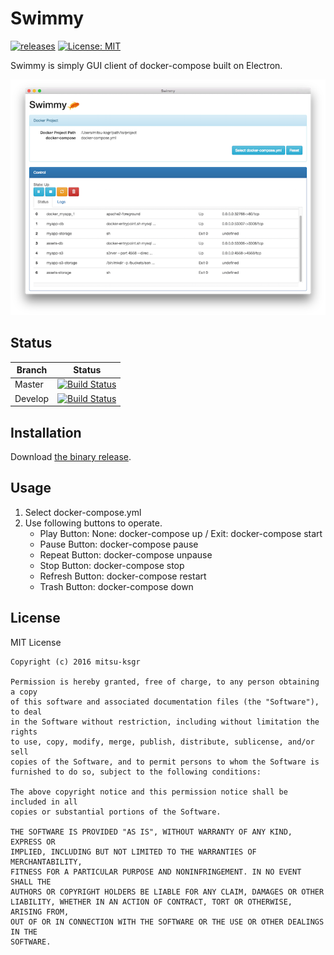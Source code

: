 Swimmy
==============================

[![releases](https://img.shields.io/github/release/mitsu-ksgr/swimmy.svg)](https://github.com/mitsu-ksgr/swimmy/releases)
[![License: MIT](https://img.shields.io/badge/License-MIT-orange.svg)](LICENSE)

Swimmy is simply GUI client of docker-compose built on Electron.

![swimmy screenshot](ss/ss.png)

## Status
| Branch    | Status  |
|-----------|---------|
| Master    | [![Build Status](https://travis-ci.org/mitsu-ksgr/swimmy.svg?branch=master)](https://travis-ci.org/mitsu-ksgr/swimmy) |
| Develop   | [![Build Status](https://travis-ci.org/mitsu-ksgr/swimmy.svg?branch=develop)](https://travis-ci.org/mitsu-ksgr/swimmy) |


## Installation
Download [the binary release](https://github.com/mitsu-ksgr/swimmy/releases).


## Usage
1. Select docker-compose.yml
2. Use following buttons to operate.
    - Play Button: None: docker-compose up / Exit: docker-compose start
    - Pause Button: docker-compose pause
    - Repeat Button: docker-compose unpause
    - Stop Button: docker-compose stop
    - Refresh Button: docker-compose restart
    - Trash Button: docker-compose down


## License

MIT License

    Copyright (c) 2016 mitsu-ksgr

    Permission is hereby granted, free of charge, to any person obtaining a copy
    of this software and associated documentation files (the "Software"), to deal
    in the Software without restriction, including without limitation the rights
    to use, copy, modify, merge, publish, distribute, sublicense, and/or sell
    copies of the Software, and to permit persons to whom the Software is
    furnished to do so, subject to the following conditions:

    The above copyright notice and this permission notice shall be included in all
    copies or substantial portions of the Software.

    THE SOFTWARE IS PROVIDED "AS IS", WITHOUT WARRANTY OF ANY KIND, EXPRESS OR
    IMPLIED, INCLUDING BUT NOT LIMITED TO THE WARRANTIES OF MERCHANTABILITY,
    FITNESS FOR A PARTICULAR PURPOSE AND NONINFRINGEMENT. IN NO EVENT SHALL THE
    AUTHORS OR COPYRIGHT HOLDERS BE LIABLE FOR ANY CLAIM, DAMAGES OR OTHER
    LIABILITY, WHETHER IN AN ACTION OF CONTRACT, TORT OR OTHERWISE, ARISING FROM,
    OUT OF OR IN CONNECTION WITH THE SOFTWARE OR THE USE OR OTHER DEALINGS IN THE
    SOFTWARE.

